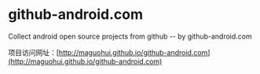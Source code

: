 github-android.com
==================

Collect android open source projects from github -- by github-android.com

项目访问网址：[http://maguohui.github.io/github-android.com](http://maguohui.github.io/github-android.com)
